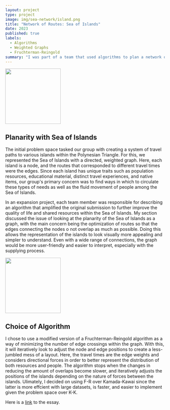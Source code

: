 ```yaml
---
layout: project
type: project
image: img/sea-network/island.png
title: "Network of Routes: Sea of Islands"
date: 2023
published: true
labels: 
  - Algorithms
  - Weighted Graphs
  - Fruchterman-Reingold
summary: "I was part of a team that used algorithms to plan a network of routes that efficiently distributed goods and facilitated travel among the islands in the Polynesian Triangle in ICS 311."
---
```

<img width="175px" class="rounded float-start pe-4" src="https://www.boost.org/doc/libs/1_53_0/libs/graph/doc/figs/embedding_illustration.png"> 

## Planarity with Sea of Islands
The initial problem space tasked our group with creating a system of travel paths to various islands within the Polynesian Triangle. For this, we represented the Sea of Islands with a directed, weighted graph. Here, each island is a node, and the routes that corresponded to different travel times were the edges. Since each island has unique traits such as population resources, educational material, distinct travel experiences, and native items, our group's primary concern was to find ways in which to circulate these types of needs as well as the fluid movement of people among the Sea of Islands. 

In an expansion project, each team member was responsible for describing an algorithm that amplified the original submission to further improve the quality of life and shared resources within the Sea of Islands. My section discussed the issue of looking at the planarity of the Sea of Islands as a graph, with the main concern being the optimization of routes so that the edges connecting the nodes o not overlap as much as possible. Doing this allows the representation of the islands to look visually more appealing and simpler to understand. Even with a wide range of connections, the graph would be more user-friendly and easier to interpret, especially with the supplying process. 

<img width="175px" class="rounded float-start pe-4" src="https://www.researchgate.net/publication/301217160/figure/fig9/AS:359956277678080@1462831674860/Force-directed-layout-Fruchterman-Reingold-algorithm-of-an-example-ground-truth-network.png"> 

## Choice of Algorithm
I chose to use a modified version of a Fruchterman-Reingold algorithm as a way of minimizing the number of edge crossings within the graph. With this, it will iteratively look to adjust the node and edge positions to create a less-jumbled mess of a layout. Here, the travel times are the edge weights and considers directional forces in order to better represent the distribution of both resources and people. The algorithm stops when the changes in reducing the amount of overlaps become slower, and iteratively adjusts the positions of the islands depending on the nature of forces between the islands. Ulimately, I decided on using F-R over Kamada-Kawai since the latter is more effcient with large datasets, is faster, and easier to implement given the problem space over K-K. 

Here is a [link](https://raw.githack.com/k-deguz/k-deguz.github.io/blob/main/img/sea-network/Final%20Write%20Up%20ICS%20311%20(1).pdf) to the essay.
 

